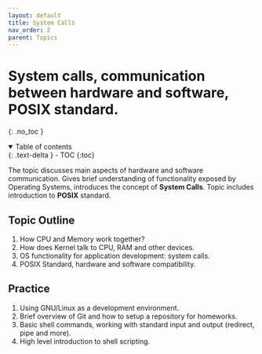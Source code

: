 ```yaml
---
layout: default
title: System Calls
nav_order: 2
parent: Topics
---
```


# System calls, communication between hardware and software, POSIX standard.
{: .no_toc }

<details open markdown="block">
  <summary>
    Table of contents
  </summary>
  {: .text-delta }
- TOC
{:toc}
</details>

The topic discusses main aspects of hardware and software communication. 
Gives brief understanding of functionality exposed by Operating Systems, introduces the concept of **System Calls**.
Topic includes introduction to **POSIX** standard.

## Topic Outline

1. How CPU and Memory work together?
2. How does Kernel talk to CPU, RAM and other devices.
3. OS functionality for application development: system calls.
4. POSIX Standard, hardware and software compatibility.

## Practice

1. Using GNU/Linux as a development environment.
2. Brief overview of Git and how to setup a repository for homeworks.
3. Basic shell commands, working with standard input and output (redirect, pipe and more).
4. High level introduction to shell scripting. 
